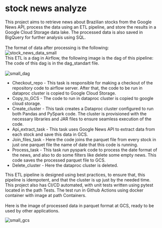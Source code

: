 # stock news analyze
This project aims to retrieve news about Brazilian stocks from the Google News API, process the data using an ETL pipeline, and store the results in a Google Cloud Storage data lake. The processed data is also saved in BigQuery for further analysis using SQL.<br>
<br>
The format of data after processing is the following: <br>
![stock_news_data_small](https://github.com/user-attachments/assets/5bdec10a-5950-4f83-bb5d-a5da326074d2)
<br>
This ETL is a dag in Airflow, the following image is the dag of this pipeline: The code of this dag is in the dag_standart file. <br>
<br>
 ![small_dag](https://github.com/user-attachments/assets/705c70fa-b713-4551-8927-052631b85e28)
<br>
- Checkout_repo - This task is responsible for making a checkout of the repository code to airflow server. After that, the code to be run 
 in dataproc cluster is copied to Google Cloud Storage.<br>
- Copy_to_GCS - The code to run in dataproc cluster is copied to google cloud storage.<br>
- Create_cluster - This task creates a Dataproc cluster configured to run both Pandas and PySpark code. 
 The cluster is provisioned with the necessary libraries and JAR files to ensure seamless execution of the code.<br>
- Api_extract_task - This task uses Google News API to extract data from each stock and save this data in GCS.<br>
- Join_files_task - Here the code joins the parquet file from every stock in just one parquet file the name of date that this code is running.<br>
- Process_task - This task run pyspark code to process the date format of the news, and also to do some filters like delete some empty news.
This code saves the processed parquet file to GCS.<br>
- Delete_cluster - Here the dataproc cluster is deleted.<br>

This ETL pipeline is designed using best practices, to ensure that, this pipeline is idempotent, and that the cluster is up just by the needed time.
This project also has CI/CD automated, with unit tests written using pytest located in the path Tests. The test run in Github Actions using docker container 
with image at path Containers.<br>
<br>
Here is the image of processed data in parquet format at GCS, ready to be used by other applications.

 ![small_gcs](https://github.com/user-attachments/assets/54e417be-3204-4642-8ac8-bcb697bf5869)

  <!--imagem das saidas do projeto(parquet no gcs, tabela do bigquery e gráfico com os dados) -->



